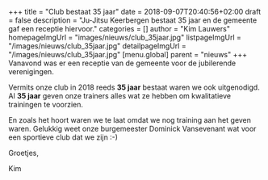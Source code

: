+++
title = "Club bestaat 35 jaar"
date = 2018-09-07T20:40:56+02:00
draft = false
description = "Ju-Jitsu Keerbergen bestaat 35 jaar en de gemeente gaf een receptie hiervoor."
categories = []
author = "Kim Lauwers"
homepageImgUrl = "images/nieuws/club_35jaar.jpg"
listpageImgUrl = "/images/nieuws/club_35jaar.jpg"
detailpageImgUrl = "/images/nieuws/club_35jaar.jpg"
[menu.global]
    parent = "nieuws"
+++
Vanavond was er een receptie van de gemeente voor de jubilerende verenigingen.

Vermits onze club in 2018 reeds **35 jaar** bestaat waren we ook uitgenodigd.
Al **35 jaar** geven onze trainers alles wat ze hebben om kwalitatieve trainingen te voorzien.

En zoals het hoort waren we te laat omdat we nog training aan het geven waren. Gelukkig weet onze burgemeester Dominick Vansevenant wat voor een sportieve club dat we zijn :-)

Groetjes,

Kim